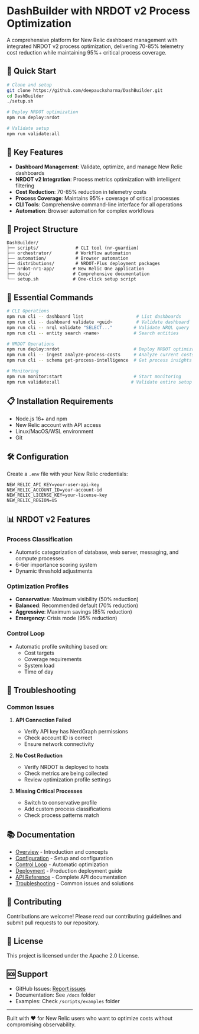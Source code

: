 # DashBuilder with NRDOT v2 Process Optimization

A comprehensive platform for New Relic dashboard management with integrated NRDOT v2 process optimization, delivering 70-85% telemetry cost reduction while maintaining 95%+ critical process coverage.

## 🚀 Quick Start

```bash
# Clone and setup
git clone https://github.com/deepaucksharma/DashBuilder.git
cd DashBuilder
./setup.sh

# Deploy NRDOT optimization
npm run deploy:nrdot

# Validate setup
npm run validate:all
```

## 🎯 Key Features

- **Dashboard Management**: Validate, optimize, and manage New Relic dashboards
- **NRDOT v2 Integration**: Process metrics optimization with intelligent filtering
- **Cost Reduction**: 70-85% reduction in telemetry costs
- **Process Coverage**: Maintains 95%+ coverage of critical processes
- **CLI Tools**: Comprehensive command-line interface for all operations
- **Automation**: Browser automation for complex workflows

## 📁 Project Structure

```
DashBuilder/
├── scripts/              # CLI tool (nr-guardian)
├── orchestrator/         # Workflow automation
├── automation/           # Browser automation
├── distributions/        # NRDOT-Plus deployment packages
├── nrdot-nr1-app/       # New Relic One application
├── docs/                # Comprehensive documentation
└── setup.sh             # One-click setup script
```

## 🔧 Essential Commands

```bash
# CLI Operations
npm run cli -- dashboard list                    # List dashboards
npm run cli -- dashboard validate <guid>         # Validate dashboard
npm run cli -- nrql validate "SELECT..."        # Validate NRQL query
npm run cli -- entity search <name>             # Search entities

# NRDOT Operations  
npm run deploy:nrdot                            # Deploy NRDOT optimization
npm run cli -- ingest analyze-process-costs     # Analyze current costs
npm run cli -- schema get-process-intelligence  # Get process insights

# Monitoring
npm run monitor:start                           # Start monitoring
npm run validate:all                           # Validate entire setup
```

## 📋 Installation Requirements

- Node.js 16+ and npm
- New Relic account with API access
- Linux/MacOS/WSL environment
- Git

## 🛠️ Configuration

Create a `.env` file with your New Relic credentials:

```env
NEW_RELIC_API_KEY=your-user-api-key
NEW_RELIC_ACCOUNT_ID=your-account-id
NEW_RELIC_LICENSE_KEY=your-license-key
NEW_RELIC_REGION=US
```

## 📊 NRDOT v2 Features

### Process Classification
- Automatic categorization of database, web server, messaging, and compute processes
- 6-tier importance scoring system
- Dynamic threshold adjustments

### Optimization Profiles
- **Conservative**: Maximum visibility (50% reduction)
- **Balanced**: Recommended default (70% reduction)
- **Aggressive**: Maximum savings (85% reduction)
- **Emergency**: Crisis mode (95% reduction)

### Control Loop
- Automatic profile switching based on:
  - Cost targets
  - Coverage requirements
  - System load
  - Time of day

## 🚨 Troubleshooting

### Common Issues

1. **API Connection Failed**
   - Verify API key has NerdGraph permissions
   - Check account ID is correct
   - Ensure network connectivity

2. **No Cost Reduction**
   - Verify NRDOT is deployed to hosts
   - Check metrics are being collected
   - Review optimization profile settings

3. **Missing Critical Processes**
   - Switch to conservative profile
   - Add custom process classifications
   - Check process patterns match

## 📚 Documentation

- [Overview](docs/01-overview.md) - Introduction and concepts
- [Configuration](docs/02-configuration.md) - Setup and configuration
- [Control Loop](docs/03-control-loop.md) - Automatic optimization
- [Deployment](docs/06-deployment.md) - Production deployment guide
- [API Reference](docs/api-reference.md) - Complete API documentation
- [Troubleshooting](docs/troubleshooting.md) - Common issues and solutions

## 🤝 Contributing

Contributions are welcome! Please read our contributing guidelines and submit pull requests to our repository.

## 📄 License

This project is licensed under the Apache 2.0 License.

## 🆘 Support

- GitHub Issues: [Report issues](https://github.com/deepaucksharma/DashBuilder/issues)
- Documentation: See `/docs` folder
- Examples: Check `/scripts/examples` folder

---

Built with ❤️ for New Relic users who want to optimize costs without compromising observability.